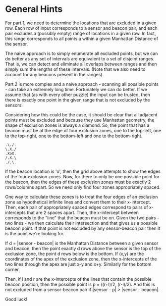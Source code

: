 General Hints
=============

For part 1, we need to determine the locations that are excluded in a given row. Each row of input corresponds to a sensor and beacon pair, and each pair excludes a (possibly empty) range of locations in a given row. In fact, this range corresponds to all points a within a given Manhattan Distance of the sensor.

The naive approach is to simply enumerate all excluded points, but we can do better as any set of intervals are equivalent to a set of disjoint ranges. That is, we can detect and eliminate all overlaps between ranges and then simply sum the lengths of these intervals. (Note that we also need to account for any beacons present in the ranges).

Part 2 is more complex and a naive approach - scanning all possible points - can take an extremely long time. Fortunately we can do better. If we assume that (as with every other puzzle) the input can be trusted, then there is exactly one point in the given range that is not excluded by the sensors.

Considering how this could be the case, it should be clear that all adjacent points must be excluded and because they use Manhattan geometry, the shape of exclusion zones is always a diamond. So, the point that has a beacon must be at the edge of four exclusion zones, one to the top-left, one to the top-right, one to the bottom-left and one to the bottom-right.

    .\./.
    \.X./
    .XoX.
    /.X.\
    ./.\.

If the beacon location is 'o', then the grid above attempts to show the edges of the four exclusion zones. Now, for there to only be one possible point for the beacon, then the edges of these exclusion zones must be exactly 2 rows/columns apart. So we need only find four zones appropriately spaced.

One way to calculate these zones is to treat the four edges of an exclusion zone as hypothetical infinite lines and convert them to their x-intercept. Then, each pair of appropriately spaced edges correspond to pairs of x-intercepts that are 2 spaces apart. Then, the x-intercept between corresponds to the "line" that the beacon must be on. Given the two pairs - two lines - we then calculate their intersection and that gives us a possible beacon point. If that point is not excluded by any sensor-beacon pair then it is the point we're looking for.

If d = |sensor - beacon| is the Manhattan Distance between a given sensor and beacon, then the point exactly d rows above the sensor is the top of the exclusion zone, the point d rows below is the bottom. If (x,y) are the coordinates of the apex of the exclusion zone, then the x-intercepts of the two lines through the apex are just x-y and x+y. Similarly for the bottom corner.

Then, if l and r are the x-intercepts of the lines that contain the possible beacon position, then the possible point is p = ((r+l)/2, (r-l)/2). And this is not excluded from a sensor-beacon pair if |sensor - p| > |sensor - beacon|.

Good luck!
